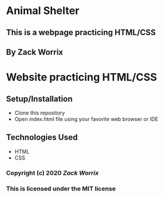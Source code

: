 # Animal Shelter

## This is a webpage practicing HTML/CSS 

## By Zack Worrix

# Website practicing HTML/CSS 

## Setup/Installation

* Clone this repository
* Open index.html file using your favorite web browser or IDE

## Technologies Used

* HTML
* CSS

### Copyright (c) 2020 **_Zack Worrix_**
### This is licensed under the MIT license

